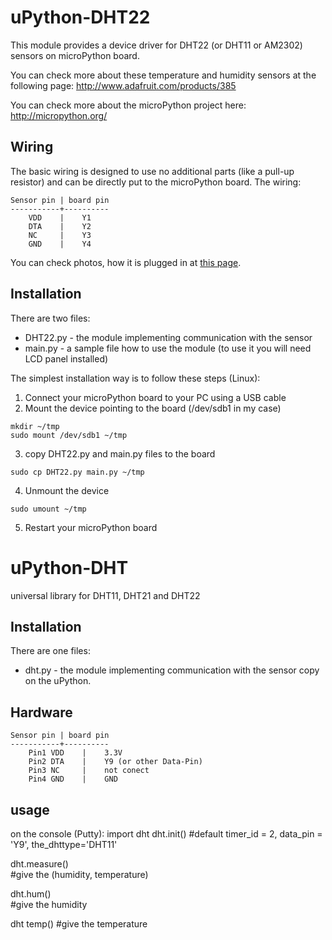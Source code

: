 uPython-DHT22
=============

This module provides a device driver for DHT22 (or DHT11 or AM2302) sensors on microPython board.

You can check more about these temperature and humidity sensors at the following page: http://www.adafruit.com/products/385

You can check more about the microPython project here: http://micropython.org/

Wiring
------

The basic wiring is designed to use no additional parts (like a pull-up resistor) and can be directly put to the microPython board.
The wiring:

```
Sensor pin | board pin
-----------+----------
    VDD    |    Y1
    DTA    |    Y2
    NC     |    Y3
    GND    |    Y4
```

You can check photos, how it is plugged in at [this page](https://plus.google.com/photos/107569319719026103290/albums/6045166919384621489?authkey=CPaD1-25hPrx5AE).

Installation
------------
There are two files:
* DHT22.py - the module implementing communication with the sensor
* main.py  - a sample file how to use the module (to use it you will need LCD panel installed)

The simplest installation way is to follow these steps (Linux):

1. Connect your microPython board to your PC using a USB cable
2. Mount the device pointing to the board (/dev/sdb1 in my case)
  ```
  mkdir ~/tmp
  sudo mount /dev/sdb1 ~/tmp
  ```
3. copy DHT22.py and main.py files to the board
  ```
  sudo cp DHT22.py main.py ~/tmp
  ```
4. Unmount the device
  ```
  sudo umount ~/tmp
  ```
5. Restart your microPython board


uPython-DHT
===========
universal library for DHT11, DHT21 and DHT22

Installation
------------
There are one files:
* dht.py - the module implementing communication with the sensor
copy on the uPython.

Hardware
--------
```
Sensor pin | board pin
-----------+----------
    Pin1 VDD    |    3.3V
    Pin2 DTA    |    Y9 (or other Data-Pin)
    Pin3 NC     |    not conect
    Pin4 GND    |    GND
```

usage
-----
on the console (Putty):
import dht
dht.init()
#default timer_id = 2, data_pin = 'Y9', the_dhttype='DHT11'

dht.measure()  
#give the (humidity, temperature)

dht.hum()  
#give the humidity

dht temp() 
#give the temperature

